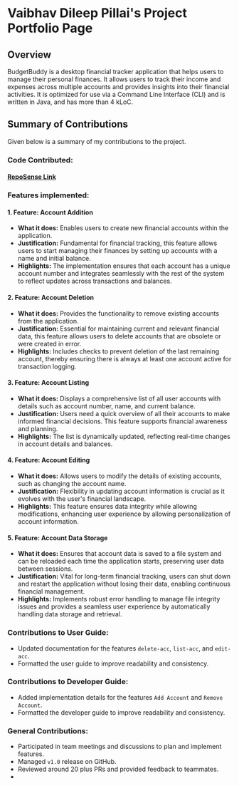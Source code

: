 # Vaibhav Dileep Pillai's Project Portfolio Page

## Overview

BudgetBuddy is a desktop financial tracker application that helps users to manage their personal finances. It allows
users to track their income and expenses across multiple accounts and provides insights into their financial activities.
It is optimized for use via a Command Line Interface (CLI) and is written in Java, and has more than 4 kLoC.

## Summary of Contributions

Given below is a summary of my contributions to the project.

### Code Contributed:

#### [RepoSense Link](https://nus-cs2113-ay2324s2.github.io/tp-dashboard/?search=vibes-863&breakdown=true)

### Features implemented:

#### 1. Feature: Account Addition

- **What it does:** Enables users to create new financial accounts within the application.
- **Justification:** Fundamental for financial tracking, this feature allows users to start managing their finances by
  setting up accounts with a name and initial balance.
- **Highlights:** The implementation ensures that each account has a unique account number and integrates seamlessly
  with the rest of the system to reflect updates across transactions and balances.

#### 2. Feature: Account Deletion

- **What it does:** Provides the functionality to remove existing accounts from the application.
- **Justification:** Essential for maintaining current and relevant financial data, this feature allows users to delete
  accounts that are obsolete or were created in error.
- **Highlights:** Includes checks to prevent deletion of the last remaining account, thereby ensuring there is always at
  least one account active for transaction logging.

#### 3. Feature: Account Listing

- **What it does:** Displays a comprehensive list of all user accounts with details such as account number, name, and
  current balance.
- **Justification:** Users need a quick overview of all their accounts to make informed financial decisions. This
  feature supports financial awareness and planning.
- **Highlights:** The list is dynamically updated, reflecting real-time changes in account details and balances.

#### 4. Feature: Account Editing

- **What it does:** Allows users to modify the details of existing accounts, such as changing the account name.
- **Justification:** Flexibility in updating account information is crucial as it evolves with the user's financial
  landscape.
- **Highlights:** This feature ensures data integrity while allowing modifications, enhancing user experience by
  allowing personalization of account information.

#### 5. Feature: Account Data Storage

- **What it does:**  Ensures that account data is saved to a file system and can be reloaded each time the application
  starts, preserving user data between sessions.
- **Justification:** Vital for long-term financial tracking, users can shut down and restart the application without
  losing their data, enabling continuous financial management.
- **Highlights:** Implements robust error handling to manage file integrity issues and provides a seamless user
  experience by automatically handling data storage and retrieval.

### Contributions to User Guide:

- Updated documentation for the features `delete-acc`, `list-acc`, and `edit-acc`.
- Formatted the user guide to improve readability and consistency.

### Contributions to Developer Guide:

- Added implementation details for the features `Add Account` and `Remove Account`.
- Formatted the developer guide to improve readability and consistency.

### General Contributions:

- Participated in team meetings and discussions to plan and implement features.
- Managed `v1.0` release on GitHub.
- Reviewed around 20 plus PRs and provided feedback to teammates.
- 

